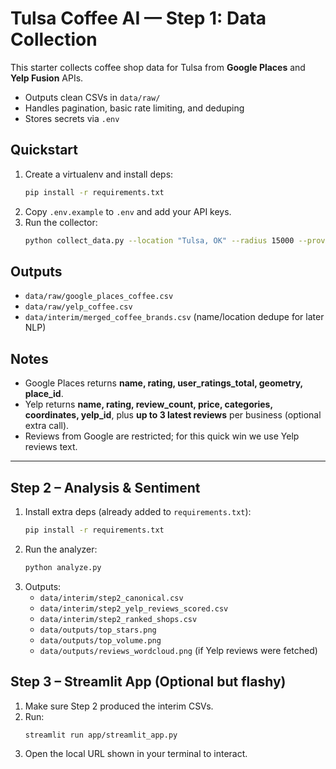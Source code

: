 # Tulsa Coffee AI — Step 1: Data Collection

This starter collects coffee shop data for Tulsa from **Google Places** and **Yelp Fusion** APIs.
- Outputs clean CSVs in `data/raw/`
- Handles pagination, basic rate limiting, and deduping
- Stores secrets via `.env`

## Quickstart
1. Create a virtualenv and install deps:
   ```bash
   pip install -r requirements.txt
   ```
2. Copy `.env.example` to `.env` and add your API keys.
3. Run the collector:
   ```bash
   python collect_data.py --location "Tulsa, OK" --radius 15000 --providers google yelp
   ```

## Outputs
- `data/raw/google_places_coffee.csv`
- `data/raw/yelp_coffee.csv`
- `data/interim/merged_coffee_brands.csv` (name/location dedupe for later NLP)

## Notes
- Google Places returns **name, rating, user_ratings_total, geometry, place_id**.
- Yelp returns **name, rating, review_count, price, categories, coordinates, yelp_id**, plus **up to 3 latest reviews** per business (optional extra call).
- Reviews from Google are restricted; for this quick win we use Yelp reviews text.



---

## Step 2 – Analysis & Sentiment

1. Install extra deps (already added to `requirements.txt`):
   ```bash
   pip install -r requirements.txt
   ```
2. Run the analyzer:
   ```bash
   python analyze.py
   ```
3. Outputs:
   - `data/interim/step2_canonical.csv`
   - `data/interim/step2_yelp_reviews_scored.csv`
   - `data/interim/step2_ranked_shops.csv`
   - `data/outputs/top_stars.png`
   - `data/outputs/top_volume.png`
   - `data/outputs/reviews_wordcloud.png` (if Yelp reviews were fetched)

## Step 3 – Streamlit App (Optional but flashy)
1. Make sure Step 2 produced the interim CSVs.
2. Run:
   ```bash
   streamlit run app/streamlit_app.py
   ```
3. Open the local URL shown in your terminal to interact.

